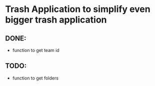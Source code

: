 # Trash Application to simplify even bigger trash application

## DONE:
- function to get team id

## TODO:
-  function to get folders
